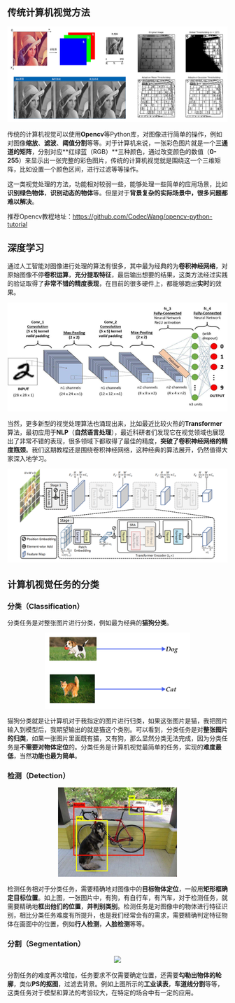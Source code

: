 ## 传统计算机视觉方法

<div align="center">
<img src="assets/1.png">
</div>

传统的计算机视觉可以使用**Opencv**等Python库，对图像进行简单的操作，例如对图像**缩放**、**滤波**、**阈值分割**等等。对于计算机来说，一张彩色图片就是一个**三通道的矩阵**，分别对应**红绿蓝（RGB）**三种颜色，通过改变颜色的数值（**0-255**）来显示出一张完整的彩色图片，传统的计算机视觉就是围绕这一个三维矩阵，比如设置一个颜色区间，进行过滤等等操作。

这一类视觉处理的方法，功能相对较弱一些，能够处理一些简单的应用场景，比如**识别绿色物体**，**识别动态的物体**等。但是对于**背景复杂的实际场景中，很多问题都难以解决**。

推荐Opencv教程地址：https://github.com/CodecWang/opencv-python-tutorial

## 深度学习

通过人工智能对图像进行处理的算法有很多，其中最为经典的为**卷积神经网络**，对原始图像不停**卷积运算**，**充分提取特征**，最后输出想要的结果，这类方法经过实践的验证取得了**非常不错的精度表现**，在目前的很多硬件上，都能够跑出**实时**的效果。

<div align="center">
<img src="assets/2.png">
</div>

当然，更多新型的视觉处理算法也涌现出来，比如最近比较火热的**Transformer**算法，最初应用于**NLP**（**自然语言处理**），最近科研者们发现它在视觉领域也展现出了非常不错的表现，很多领域下都取得了最佳的精度，**突破了卷积神经网络的精度瓶颈**。我们这期教程还是围绕卷积神经网络，这种经典的算法展开，仍然值得大家深入地学习。

<div align="center">
<img src="assets/3.png">
</div>

## 计算机视觉任务的分类

### 分类（Classification）

分类任务是对整张图片进行分类，例如最为经典的**猫狗分类**。

<div align="center">
<img src="assets/4.png">
</div>

猫狗分类就是让计算机对于我指定的图片进行归类，如果这张图片是猫，我把图片输入到模型后，我期望输出的就是猫这个类别。可以看到，分类任务是对**整张图片的归类**，如果一张图片里面既有猫，又有狗，那么显然分类无法完成，因为分类任务是**不需要对物体定位**的。分类任务是计算机视觉最简单的任务，实现的**难度最低**，当然**功能也最为简单**。

### 检测（Detection）

<div align="center">
<img src="assets/5.png">
</div>

检测任务相对于分类任务，需要精确地对图像中的**目标物体定位**，一般用**矩形框确定目标位置**。如上图，一张图片中，有狗，有自行车，有汽车，对于检测任务，就需要精确地**框出他们的位置**，**并判别类别**。检测任务是对图像中的物体进行特征识别，相比分类任务难度有所提升，也是我们经常会有的需求，需要精确判定特征物体在画面中的位置，例如**行人检测**，**人脸检测**等等。

### 分割（Segmentation）

<div align="center">
<img src="https://github.com/Monday-Leo/Paddle_tutorial/blob/master/%E7%AC%AC2%E8%AE%B2%20%E8%AE%A1%E7%AE%97%E6%9C%BA%E8%A7%86%E8%A7%89%E7%9A%84%E5%88%86%E7%B1%BB/assets/6.gif">
</div>


分割任务的难度再次增加，任务要求不仅需要确定位置，还需要**勾勒出物体的轮廓**，类似**PS的抠图**，过滤去背景。例如上图所示的**工业读表**，**车道线分割**等等，这类任务对于模型和算法的考验较大，在特定的场合中有一定的应用。

